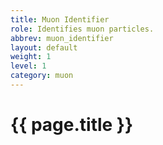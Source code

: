 ```yaml
---
title: Muon Identifier
role: Identifies muon particles.
abbrev: muon_identifier
layout: default
weight: 1
level: 1
category: muon
---
```

# {{ page.title }}

